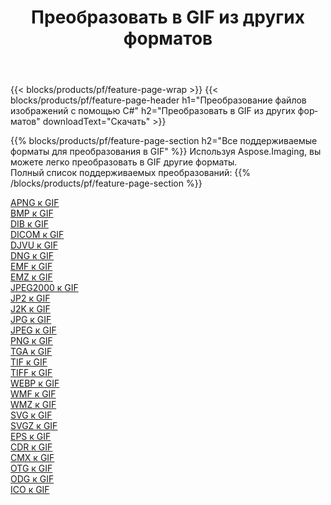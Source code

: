 ﻿---
title: Преобразовать в GIF из других форматов 
weight: 3920
url: /ru/net/conversion/to/gif 
lang: ru
langdirlevel: 2
locales: zh-hans,ja,it,ru,de,es,fr,nl,id,lt,pl,pt,vi,tr,ko,zh-hant,ar,hi,th,sv,cs,uk,he
description: Используя Aspose.Imaging, вы можете легко конвертировать в GIF из других форматов.
---

{{< blocks/products/pf/feature-page-wrap >}}
{{< blocks/products/pf/feature-page-header h1="Преобразование файлов изображений с помощью C#" h2="Преобразовать в GIF из других форматов" downloadText="Скачать" >}}


{{% blocks/products/pf/feature-page-section  h2="Все поддерживаемые форматы для преобразования в GIF" %}}
Используя Aspose.Imaging, вы можете легко преобразовать в GIF другие форматы.
<br/>
Полный список поддерживаемых преобразований:
{{% /blocks/products/pf/feature-page-section %}}
<div class="container-fluid productfamilypage bg-gray">
    <div class="convertypes bg-gray agp-content section">
        <div class="container">
		<div class="row other-converters">
		    <div class='col-md-2 other-converter remove-lp remove-rp'><a href="/imaging/ru/net/conversion/apng-to-gif" >APNG к GIF</a></div>
<div class='col-md-2 other-converter remove-lp remove-rp'><a href="/imaging/ru/net/conversion/bmp-to-gif" >BMP к GIF</a></div>
<div class='col-md-2 other-converter remove-lp remove-rp'><a href="/imaging/ru/net/conversion/dib-to-gif" >DIB к GIF</a></div>
<div class='col-md-2 other-converter remove-lp remove-rp'><a href="/imaging/ru/net/conversion/dicom-to-gif" >DICOM к GIF</a></div>
<div class='col-md-2 other-converter remove-lp remove-rp'><a href="/imaging/ru/net/conversion/djvu-to-gif" >DJVU к GIF</a></div>
<div class='col-md-2 other-converter remove-lp remove-rp'><a href="/imaging/ru/net/conversion/dng-to-gif" >DNG к GIF</a></div>
<div class='col-md-2 other-converter remove-lp remove-rp'><a href="/imaging/ru/net/conversion/emf-to-gif" >EMF к GIF</a></div>
<div class='col-md-2 other-converter remove-lp remove-rp'><a href="/imaging/ru/net/conversion/emz-to-gif" >EMZ к GIF</a></div>
<div class='col-md-2 other-converter remove-lp remove-rp'><a href="/imaging/ru/net/conversion/jpeg2000-to-gif" >JPEG2000 к GIF</a></div>
<div class='col-md-2 other-converter remove-lp remove-rp'><a href="/imaging/ru/net/conversion/jp2-to-gif" >JP2 к GIF</a></div>
<div class='col-md-2 other-converter remove-lp remove-rp'><a href="/imaging/ru/net/conversion/j2k-to-gif" >J2K к GIF</a></div>
<div class='col-md-2 other-converter remove-lp remove-rp'><a href="/imaging/ru/net/conversion/jpg-to-gif" >JPG к GIF</a></div>
<div class='col-md-2 other-converter remove-lp remove-rp'><a href="/imaging/ru/net/conversion/jpeg-to-gif" >JPEG к GIF</a></div>
<div class='col-md-2 other-converter remove-lp remove-rp'><a href="/imaging/ru/net/conversion/png-to-gif" >PNG к GIF</a></div>
<div class='col-md-2 other-converter remove-lp remove-rp'><a href="/imaging/ru/net/conversion/tga-to-gif" >TGA к GIF</a></div>
<div class='col-md-2 other-converter remove-lp remove-rp'><a href="/imaging/ru/net/conversion/tif-to-gif" >TIF к GIF</a></div>
<div class='col-md-2 other-converter remove-lp remove-rp'><a href="/imaging/ru/net/conversion/tiff-to-gif" >TIFF к GIF</a></div>
<div class='col-md-2 other-converter remove-lp remove-rp'><a href="/imaging/ru/net/conversion/webp-to-gif" >WEBP к GIF</a></div>
<div class='col-md-2 other-converter remove-lp remove-rp'><a href="/imaging/ru/net/conversion/wmf-to-gif" >WMF к GIF</a></div>
<div class='col-md-2 other-converter remove-lp remove-rp'><a href="/imaging/ru/net/conversion/wmz-to-gif" >WMZ к GIF</a></div>
<div class='col-md-2 other-converter remove-lp remove-rp'><a href="/imaging/ru/net/conversion/svg-to-gif" >SVG к GIF</a></div>
<div class='col-md-2 other-converter remove-lp remove-rp'><a href="/imaging/ru/net/conversion/svgz-to-gif" >SVGZ к GIF</a></div>
<div class='col-md-2 other-converter remove-lp remove-rp'><a href="/imaging/ru/net/conversion/eps-to-gif" >EPS к GIF</a></div>
<div class='col-md-2 other-converter remove-lp remove-rp'><a href="/imaging/ru/net/conversion/cdr-to-gif" >CDR к GIF</a></div>
<div class='col-md-2 other-converter remove-lp remove-rp'><a href="/imaging/ru/net/conversion/cmx-to-gif" >CMX к GIF</a></div>
<div class='col-md-2 other-converter remove-lp remove-rp'><a href="/imaging/ru/net/conversion/otg-to-gif" >OTG к GIF</a></div>
<div class='col-md-2 other-converter remove-lp remove-rp'><a href="/imaging/ru/net/conversion/odg-to-gif" >ODG к GIF</a></div>
<div class='col-md-2 other-converter remove-lp remove-rp'><a href="/imaging/ru/net/conversion/ico-to-gif" >ICO к GIF</a></div>
                </div>
        </div>
    </div>
</div>
<br/>

